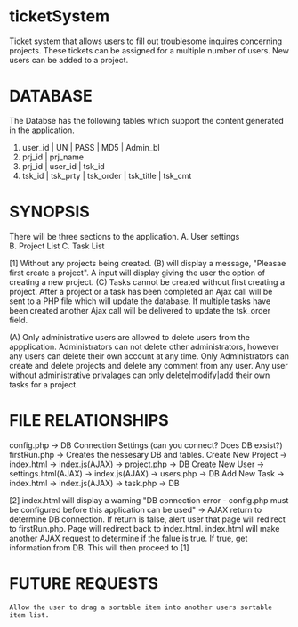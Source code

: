 ticketSystem
============

Ticket system that allows users to fill out troublesome inquires concerning projects. These tickets can be assigned for a multiple number of users. New users can be added to a project.

DATABASE
========
The Databse has the following tables which support the content generated in the application.

1. user_id | UN | PASS | MD5 | Admin_bl
2. prj_id | prj_name
3. prj_id | user_id | tsk_id
4. tsk_id | tsk_prty | tsk_order | tsk_title | tsk_cmt

SYNOPSIS
========

There will be three sections to the application.
A. User settings<br/>
B. Project List
C. Task List

[1] Without any projects being created. (B) will display a message, "Pleasae first create a project". A input will display giving the user the option of creating a new project. (C) Tasks cannot be created without first creating a project. After a project or a task has been completed an Ajax call will be sent to a PHP file which will update the database. If multiple tasks have been created another Ajax call will be delivered to update the tsk_order field.

(A) Only administrative users are allowed to delete users from the appplication. Administrators can not delete other administrators, however any users can delete their own account at any time. Only Administrators can create and delete projects and delete any comment from any user. Any user without administrative privalages can only delete|modify|add their own tasks for a project.

FILE RELATIONSHIPS
==================

config.php -> DB Connection Settings (can you connect? Does DB exsist?)
firstRun.php -> Creates the nessesary DB and tables. 
Create New Project -> index.html -> index.js(AJAX) -> project.php -> DB
Create New User -> settings.html(AJAX) -> index.js(AJAX) -> users.php -> DB
Add New Task -> index.html -> index.js(AJAX) -> task.php -> DB

[2] index.html will display a warning "DB connection error - config.php must be configured before this application can be used" -> AJAX return to determine DB connection. If return is false, alert user that page will redirect to firstRun.php. Page will redirect back to index.html. index.html will make another AJAX request to determine if the falue is true. If true, get information from DB. This will then proceed to [1]

FUTURE REQUESTS
===============

	Allow the user to drag a sortable item into another users sortable item list.

